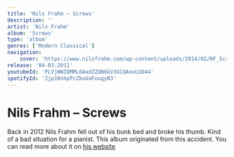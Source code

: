 ```yaml
---
title: 'Nils Frahm – Screws'
description: ''
artist: 'Nils Frahm'
album: 'Screws'
type: 'album'
genres: ['Modern Classical']
navigation:
    cover: 'https://www.nilsfrahm.com/wp-content/uploads/2014/02/NF_Screws_front-455x455.jpg'
release: '04-03-2011'
youtubeId: 'PLVjWWIQMML6AadZZQN6GV3GCQAoxLGO44'
spotifyId: '2jp10nhpPcZkuUaFougyN3'
---
```


<music-genre-list :genres="genres"></music-genre-list>


# Nils Frahm – Screws
Back in 2012 Nils Frahm fell out of his bunk bed and broke his thumb. Kind of a bad situation for a pianist. This album originated from this accident. You can read more about it on [his website](https://www.nilsfrahm.com/works/screws/)
